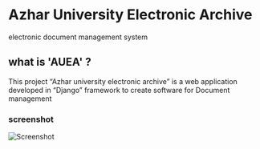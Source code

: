 # Azhar University Electronic Archive
electronic document management system
## what is 'AUEA' ?
This project “Azhar university electronic archive” is a web application developed in “Django” framework to create software for Document management

### screenshot
![Screenshot](https://i.imgur.com/Jf4KEWJ.png)

